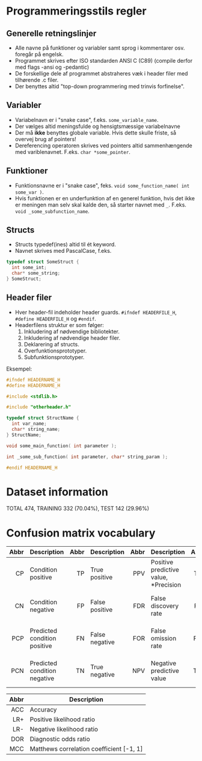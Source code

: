 Programmeringsstils regler
==========================

## Generelle retningslinjer
  - Alle navne på funktioner og variabler samt sprog i kommentarer osv. foregår på engelsk.
  - Programmet skrives efter ISO standarden ANSI C (C89) (compile derfor med flags -ansi og -pedantic)
  - De forskellige dele af programmet abstraheres væk i header filer med tilhørende .c filer.
  - Der benyttes altid "top-down programmering med trinvis forfinelse".

## Variabler
  - Variabelnavn er i "snake case", f.eks. `some_variable_name`.
  - Der vælges altid meningsfulde og hensigtsmæssige variabelnavne
  - Der må **ikke** benyttes globale variable. Hvis dette skulle friste, så overvej brug af pointers!
  - Dereferencing operatoren skrives ved pointers altid sammenhængende med variblenavnet. F.eks. `char *some_pointer`.

## Funktioner
  - Funktionsnavne er i "snake case", feks. `void some_function_name( int some_var )`.
  - Hvis funktionen er en underfunktion af en generel funktion, hvis det ikke er meningen man selv skal kalde den, så starter navnet med `_`. F.eks. `void _some_subfunction_name`.

## Structs
  - Structs typedef(ines) altid til ét keyword.
  - Navnet skrives med PascalCase, f.eks.
```c 
typedef struct SomeStruct {
  int some_int;
  char* some_string;
} SomeStruct;
```

## Header filer
  - Hver header-fil indeholder header guards. `#ifndef HEADERFILE_H`, `#define HEADERFILE_H` og `#endif`.
  - Headerfilens struktur er som følger:
    1. Inkludering af nødvendige bibliotekter.
    2. Inkludering af nødvendige header filer.
    3. Deklarering af structs.
    4. Overfunktionsprototyper.
    5. Subfunktionsprototyper.

Eksempel:
```c
#ifndef HEADERNAME_H
#define HEADERNAME_H

#include <stdlib.h>

#include "otherheader.h"

typedef struct StructName {
  int var_name;
  char* string_name;
} StructName;

void some_main_function( int parameter );

int _some_sub_function( int parameter, char* string_param );

#endif HEADERNAME_H
```


Dataset information
===================
TOTAL 474, TRAINING 332 (70.04%), TEST 142 (29.96%)


Confusion matrix vocabulary
===========================

| Abbr | Description | Abbr | Description | Abbr | Description | Abbr | Description |
| ---: | ----------- | ---: | ----------- | ---: | ----------- | ---: | ----------- |
| CP | Condition positive | TP | True positive | PPV | Positive predictive value, *Precision | TPR | True positive rate, **Recall |
| CN | Condition negative | FP | False positive | FDR | False discovery rate | FPR | False positive rate, Fall-out |
| PCP | Predicted condition positive | FN | False negative | FOR | False omission rate | FNR | False negative rate, Miss rate |
| PCN | Predicted condition negative | TN | True negative | NPV | Negative predictive value | TNR | True negative rate, Selectivity |

| Abbr | Description |
| ---: | ----------- |
| ACC | Accuracy |
| LR+ | Positive likelihood ratio |
| LR- | Negative likelihood ratio |
| DOR | Diagnostic odds ratio |
| MCC | Matthews correlation coefficient [-1, 1] |